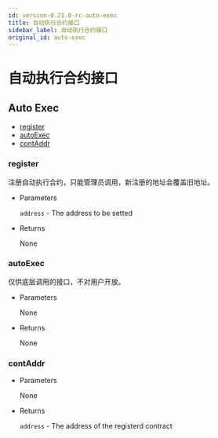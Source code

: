 ```yaml
---
id: version-0.21.0-rc-auto-exec
title: 自动执行合约接口
sidebar_label: 自动执行合约接口
original_id: auto-exec
---
```

# 自动执行合约接口

<h2 class="hover-list">Auto Exec</h2>

* [register](#register)
* [autoExec](#autoExec)
* [contAddr](#contAddr)

### register

注册自动执行合约，只能管理员调用，新注册的地址会覆盖旧地址。

* Parameters
    
    `address` - The address to be setted

* Returns
    
    None

### autoExec

仅供底层调用的接口，不对用户开放。

* Parameters
    
    None

* Returns
    
    None

### contAddr

* Parameters
    
    None

* Returns
    
    `address` - The address of the registerd contract